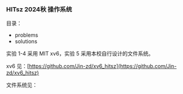 ### HITsz 2024秋 操作系统

目录：
- problems
- solutions

实验 1-4 采用 MIT xv6，实验 5 采用本校自行设计的文件系统。

xv6 见：[https://github.com/Jin-zd/xv6_hitsz](https://github.com/Jin-zd/xv6_hitsz)

文件系统见：